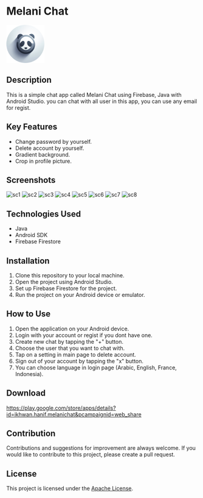 # Melani Chat
<img width="100" alt="icon-chat" src="app/src/main/res/drawable/icon.png">

## Description
This is a simple chat app called Melani Chat using Firebase, Java with Android Studio. you can chat with all user in this app, you can use any email for regist.

## Key Features
- Change password by yourself.
- Delete account by yourself.
- Gradient background.
- Crop in profile picture.

## Screenshots
<img width="200" alt="sc1" src="https://github.com/ikhwanhanif/MelaniChat/assets/108711453/4a9207d9-6f3e-4fd3-b037-bfaa923d39ad">
<img width="200" alt="sc2" src="https://github.com/ikhwanhanif/MelaniChat/assets/108711453/aef6ea6b-2a7a-4c8d-9588-7cd44416d460">
<img width="200" alt="sc3" src="https://github.com/ikhwanhanif/MelaniChat/assets/108711453/6105914d-fa08-49d6-9564-0b86e572cbce">
<img width="200" alt="sc4" src="https://github.com/ikhwanhanif/MelaniChat/assets/108711453/3e479642-17f9-4cbb-91e2-56e2f471bff2">
<img width="200" alt="sc5" src="https://github.com/ikhwanhanif/MelaniChat/assets/108711453/7c1b00b0-bc47-41bd-ba50-18fa7d141350">
<img width="200" alt="sc6" src="https://github.com/ikhwanhanif/MelaniChat/assets/108711453/46c78c89-a00b-4ced-83b2-16526f744309">
<img width="200" alt="sc7" src="https://github.com/ikhwanhanif/MelaniChat/assets/108711453/0558b0a2-31a8-450e-ad3c-2d68165cccb7">
<img width="200" alt="sc8" src="https://github.com/ikhwanhanif/MelaniChat/assets/108711453/407a8df8-4fca-475a-9922-b4c582ec055c">

## Technologies Used
- Java
- Android SDK
- Firebase Firestore

## Installation
1. Clone this repository to your local machine.
2. Open the project using Android Studio.
3. Set up Firebase Firestore for the project.
4. Run the project on your Android device or emulator.

## How to Use
1. Open the application on your Android device.
2. Login with your account or regist if you dont have one.
4. Create new chat by tapping the "+" button.
5. Choose the user that you want to chat with.
6. Tap on a setting in main page to delete account.
7. Sign out of your account by tapping the "x" button.
8. You can choose language in login page (Arabic, English, France, Indonesia).

## Download
https://play.google.com/store/apps/details?id=ikhwan.hanif.melanichat&pcampaignid=web_share

## Contribution
Contributions and suggestions for improvement are always welcome. If you would like to contribute to this project, please create a pull request.

## License
This project is licensed under the [Apache License](LICENSE).
